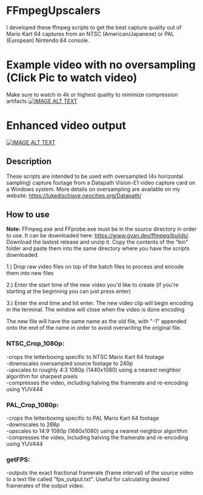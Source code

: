 # FFmpegUpscalers
I developed these ffmpeg scripts to get the best capture quality out of Mario Kart 64 captures from an NTSC (American/Japanese) or PAL (European) Nintendo 64 console.


# Example video with no oversampling (Click Pic to watch video)
Make sure to watch in 4k or highest quality to minimize compression artifacts
[![IMAGE ALT TEXT](http://img.youtube.com/vi/dEsy-8XTVak/0.jpg)](http://www.youtube.com/watch?v=dEsy-8XTVak "Video Title")

# Enhanced video output 
[![IMAGE ALT TEXT](http://img.youtube.com/vi/_FEqBgkAbJ4/0.jpg)](http://www.youtube.com/watch?v=_FEqBgkAbJ4 "Video Title")

## Description
These scripts are intended to be used with oversampled (4x horizontal sampling) capture footage from a Datapath Vision-E1 video capture card on a Windows system. More details on oversampling are available on my website: https://lukedischiave.neocities.org/Datapath/

## How to use
**Note:** FFmpeg.exe and FFprobe.exe must be in the source directory in order to use. It can be downloaded here: https://www.gyan.dev/ffmpeg/builds/. Download the lastest release and unzip it. Copy the contents of the "bin" folder and paste them into the same directory where you have the scripts downloaded.

1.) Drop raw video files on top of the batch files to process and encode them into new files 

2.) Enter the start time of the new video you'd like to create (if you're starting at the beginning you can just press enter) 

3.) Enter the end time and hit enter. The new video clip will begin encoding in the terminal. The window will close when the video is done encoding 

The new file will have the same name as the old file, with "-1" appended onto the end of the name in order to avoid overwriting the original file.

### NTSC_Crop_1080p: 
-crops the letterboxing specific to NTSC Mario Kart 64 footage\
-downscales oversampled source footage to 240p \
-upscales to roughly 4:3 1080p (1440x1080) using a nearest neighbor algorithm for sharpest pixels \
-compresses the video, including halving the framerate and re-encoding using YUV444

### PAL_Crop_1080p:
-crops the letterboxing specific to PAL Mario Kart 64 footage\
-downscales to 288p \
-upscales to 14:9 1080p (1680x1080) using a nearest neighbor algorithm \
-compresses the video, including halving the framerate and re-encoding using YUV444

### getFPS:
-outputs the exact fractional framerate (frame interval) of the source video to a text file called "fps_output.txt". Useful for calculating desired framerates of the output video.



